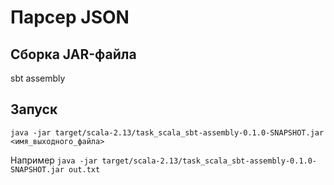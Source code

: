 # Парсер JSON

## Сборка JAR-файла
sbt assembly

## Запуск
`java -jar target/scala-2.13/task_scala_sbt-assembly-0.1.0-SNAPSHOT.jar <имя_выходного_файла>`

Например 
`java -jar target/scala-2.13/task_scala_sbt-assembly-0.1.0-SNAPSHOT.jar out.txt`